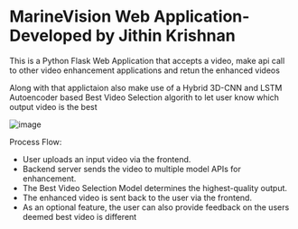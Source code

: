 # MarineVision Web Application- Developed by Jithin Krishnan

This is a Python Flask Web Application that accepts a video, make api call to other video enhancement applications and retun the enhanced videos

Along with that applictaion also make use of a Hybrid 3D-CNN and LSTM Autoencoder​ based Best Video Selection algorith to let user know which output video is the best

![image](https://github.com/user-attachments/assets/693a9747-3498-4dda-9df0-53b176a66a21)

Process Flow:​
​
- User uploads an input video via the frontend.​
- Backend server sends the video to multiple model APIs for enhancement.​
- The Best Video Selection Model determines the highest-quality output.​
- The enhanced video is sent back to the user via the frontend.​
- As an optional feature, the user can also provide feedback on the users deemed best video is different
